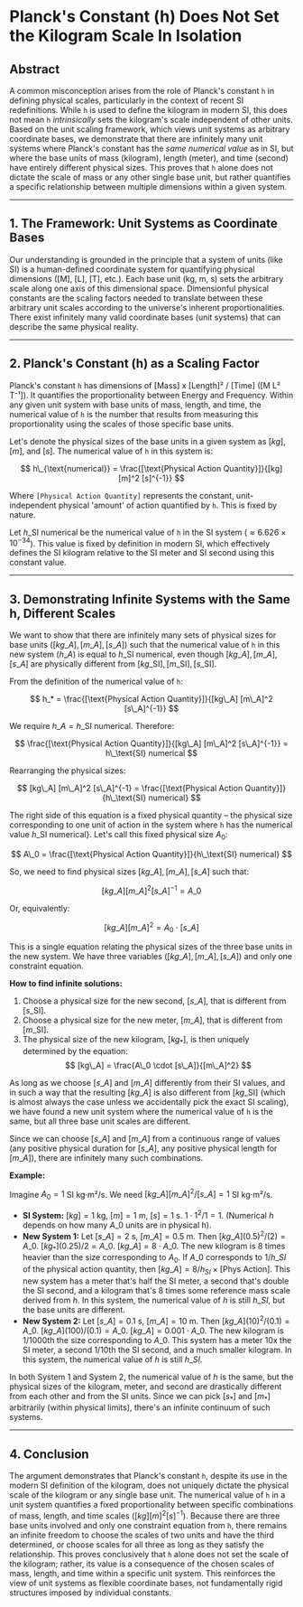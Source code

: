 # Planck's Constant (h) Does Not Set the Kilogram Scale In Isolation

## Abstract

A common misconception arises from the role of Planck's constant `h` in defining physical scales, particularly in the context of recent SI redefinitions. While `h` is used to define the kilogram in modern SI, this does not mean `h` *intrinsically* sets the kilogram's scale independent of other units. Based on the unit scaling framework, which views unit systems as arbitrary coordinate bases, we demonstrate that there are infinitely many unit systems where Planck's constant has the *same numerical value* as in SI, but where the base units of mass (kilogram), length (meter), and time (second) have entirely different physical sizes. This proves that `h` alone does not dictate the scale of mass or any other single base unit, but rather quantifies a specific relationship between multiple dimensions within a given system.

---

## 1. The Framework: Unit Systems as Coordinate Bases

Our understanding is grounded in the principle that a system of units (like SI) is a human-defined coordinate system for quantifying physical dimensions ([M], [L], [T], etc.). Each base unit (kg, m, s) sets the arbitrary scale along one axis of this dimensional space. Dimensionful physical constants are the scaling factors needed to translate between these arbitrary unit scales according to the universe's inherent proportionalities. There exist infinitely many valid coordinate bases (unit systems) that can describe the same physical reality.

---

## 2. Planck's Constant (h) as a Scaling Factor

Planck's constant `h` has dimensions of [Mass] x [Length]² / [Time] ([M L² T⁻¹]). It quantifies the proportionality between Energy and Frequency. Within any given unit system with base units of mass, length, and time, the numerical value of `h` is the number that results from measuring this proportionality using the scales of those specific base units.

Let's denote the physical sizes of the base units in a given system as $[kg]$, $[m]$, and $[s]$. The numerical value of `h` in this system is:

$$ h\_{\text{numerical}} = \frac{[\text{Physical Action Quantity}]}{[kg] [m]^2 [s]^{-1}} $$

Where `[Physical Action Quantity]` represents the constant, unit-independent physical 'amount' of action quantified by `h`. This is fixed by nature.

Let $h\_\text{SI}$ numerical be the numerical value of `h` in the SI system ($\approx 6.626 \times 10^{-34}$). This value is fixed by definition in modern SI, which effectively defines the SI kilogram relative to the SI meter and SI second using this constant value.

---

## 3. Demonstrating Infinite Systems with the Same h, Different Scales

We want to show that there are infinitely many sets of physical sizes for base units $([kg\_A], [m\_A], [s\_A])$ such that the numerical value of `h` in this new system ($h\_A$) is equal to $h\_\text{SI}$ numerical, even though $[kg\_A], [m\_A], [s\_A]$ are physically different from $[kg\_{\text{SI}}], [m\_{\text{SI}}], [s\_{\text{SI}}]$.

From the definition of the numerical value of `h`:

$$ h_* = \frac{[\text{Physical Action Quantity}]}{[kg\_A] [m\_A]^2 [s\_A]^{-1}} $$

We require $h\_A = h\_\text{SI}$ numerical. Therefore:

$$ \frac{[\text{Physical Action Quantity}]}{[kg\_A] [m\_A]^2 [s\_A]^{-1}} = h\_\text{SI} numerical $$

Rearranging the physical sizes:

$$ [kg\_A] [m\_A]^2 [s\_A]^{-1} = \frac{[\text{Physical Action Quantity}]}{h\_\text{SI} numerical} $$

The right side of this equation is a fixed physical quantity – the physical size corresponding to one unit of action in the system where `h` has the numerical value $h\_\text{SI}$ numerical}. Let's call this fixed physical size $A_0$:

$$ A\_0 = \frac{[\text{Physical Action Quantity}]}{h\_\text{SI} numerical} $$

So, we need to find physical sizes $[kg\_A], [m\_A], [s\_A]$ such that:

$$ [kg\_A] [m\_A]^2 [s\_A]^{-1} = A\_0 $$

Or, equivalently:

$$ [kg\_A] [m\_A]^2 = A_0 \cdot [s\_A] $$

This is a single equation relating the physical sizes of the three base units in the new system. We have three variables $([kg\_A], [m\_A], [s\_A])$ and only one constraint equation.

**How to find infinite solutions:**

1.  Choose a physical size for the new second, $[s\_A]$, that is different from $[s\_{\text{SI}}]$.
2.  Choose a physical size for the new meter, $[m\_A]$, that is different from $[m\_{\text{SI}}]$.
3.  The physical size of the new kilogram, $[kg_*]$, is then uniquely determined by the equation:
    $$ [kg\_A] = \frac{A\_0 \cdot [s\_A]}{[m\_A]^2} $$

As long as we choose $[s\_A]$ and $[m\_A]$ differently from their SI values, and in such a way that the resulting $[kg\_A]$ is also different from $[kg\_{\text{SI}}]$ (which is almost always the case unless we accidentally pick the exact SI scaling), we have found a new unit system where the numerical value of `h` is the same, but all three base unit scales are different.

Since we can choose $[s\_A]$ and $[m\_A]$ from a continuous range of values (any positive physical duration for $[s\_A]$, any positive physical length for $[m\_A]$), there are infinitely many such combinations.

**Example:**

Imagine $A_0 = 1$ SI kg⋅m²/s.
We need $[kg\_A][m\_A]^2/[s\_A] = 1$ SI kg⋅m²/s.

*   **SI System:** $[kg]=1$ kg, $[m]=1$ m, $[s]=1$ s. $1 \cdot 1^2 / 1 = 1$. (Numerical $h$ depends on how many $A\_0$ units are in physical h).
*   **New System 1:** Let $[s\_A] = 2$ s, $[m\_A] = 0.5$ m. Then $[kg\_A](0.5)^2/(2) = A\_0$. $[kg_*](0.25)/2 = A\_0$. $[kg\_A] = 8 \cdot A\_0$. The new kilogram is 8 times heavier than the size corresponding to $A_0$. If $A\_0$ corresponds to $1/h\_{SI}$ of the physical action quantity, then $[kg\_A] = 8 / h_{SI} \times [\text{Phys Action}]$. This new system has a meter that's half the SI meter, a second that's double the SI second, and a kilogram that's 8 times some reference mass scale derived from $h$. In this system, the numerical value of $h$ is still $h\_{SI}$, but the base units are different.
*   **New System 2:** Let $[s\_A] = 0.1$ s, $[m\_A] = 10$ m. Then $[kg\_A](10)^2/(0.1) = A\_0$. $[kg\_A](100)/(0.1) = A\_0$. $[kg\_A] = 0.001 \cdot A\_0$. The new kilogram is 1/1000th the size corresponding to $A\_0$. This system has a meter 10x the SI meter, a second 1/10th the SI second, and a much smaller kilogram. In this system, the numerical value of $h$ is still $h\_{SI}$.

In both System 1 and System 2, the numerical value of $h$ is the same, but the physical sizes of the kilogram, meter, and second are drastically different from each other and from the SI units. Since we can pick $[s_*]$ and $[m_*]$ arbitrarily (within physical limits), there's an infinite continuum of such systems.

---

## 4. Conclusion

The argument demonstrates that Planck's constant `h`, despite its use in the modern SI definition of the kilogram, does not uniquely dictate the physical scale of the kilogram or any single base unit. The numerical value of `h` in a unit system quantifies a fixed proportionality between specific combinations of mass, length, and time scales $([kg] [m]^2 [s]^{-1})$. Because there are three base units involved and only one constraint equation from `h`, there remains an infinite freedom to choose the scales of two units and have the third determined, or choose scales for all three as long as they satisfy the relationship. This proves conclusively that `h` alone does not set the scale of the kilogram; rather, its value is a consequence of the chosen scales of mass, length, and time within a specific unit system. This reinforces the view of unit systems as flexible coordinate bases, not fundamentally rigid structures imposed by individual constants.